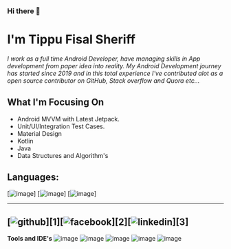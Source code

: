 ### Hi there 👋
# **I'm Tippu Fisal Sheriff**


_I work as a full time Android Developer, have managing skills in App development from paper idea into reality. My Android Development journey has started since 2019 and in this total experience I've contributed alot as a open source contributor on GitHub, Stack overflow and Quora etc..._

## **What I'm Focusing On**
  -   Android MVVM with Latest Jetpack.
  -   Unit/UI/Integration Test Cases.
  -   Material Design
  -   Kotlin
  -   Java
  -   Data Structures and Algorithm's

## **Languages:**
  [![image](https://user-images.githubusercontent.com/42038223/122684423-e8b79b00-d222-11eb-87a6-fc0b6d5a2bd1.png)] [![image](https://user-images.githubusercontent.com/42038223/122684438-0127b580-d223-11eb-9049-5eddba01613a.png)]  [![image](https://user-images.githubusercontent.com/42038223/122684723-ba3abf80-d224-11eb-9936-560cc51fda34.png)]



---
[![github](https://cloud.githubusercontent.com/assets/17016297/18839843/0e06a67a-83d2-11e6-993a-b35a182500e0.png)][1][![facebook](https://cloud.githubusercontent.com/assets/17016297/18839836/0a06deb4-83d2-11e6-8078-1d0974af0f63.png)][2][![linkedin](https://cloud.githubusercontent.com/assets/17016297/18839848/0fc7e74e-83d2-11e6-8c6a-277fc9d6e067.png)][3]
---

  
**Tools and IDE's**
  ![image](https://user-images.githubusercontent.com/42038223/122685172-74332b00-d227-11eb-8b63-0e95d4093d72.png)
  ![image](https://user-images.githubusercontent.com/42038223/122685220-97f67100-d227-11eb-9b4f-3319ec751675.png)
  ![image](https://user-images.githubusercontent.com/42038223/122685236-bfe5d480-d227-11eb-8509-6950b0097c48.png)
  ![image](https://user-images.githubusercontent.com/42038223/122685245-d9871c00-d227-11eb-9fd4-2d50598340ba.png)
  ![image](https://user-images.githubusercontent.com/42038223/122685268-fcb1cb80-d227-11eb-8f34-6cb605fae1bf.png)
